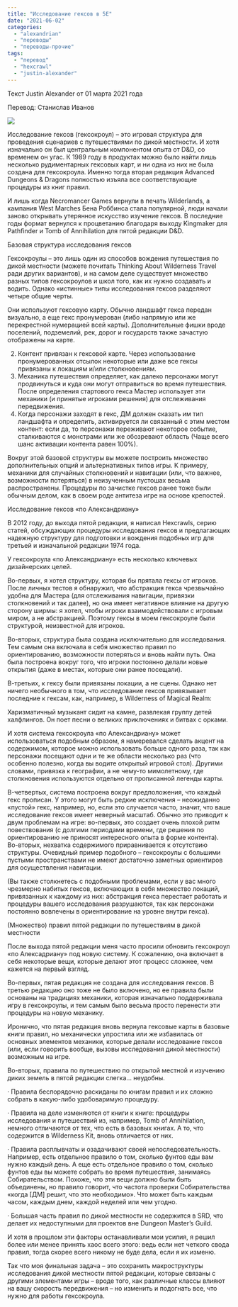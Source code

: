 ```yaml
---
title: "Исследование гексов в 5E"
date: "2021-06-02"
categories: 
  - "alexandrian"
  - "переводы"
  - "переводы-прочие"
tags: 
  - "перевод"
  - "hexcrawl"
  - "justin-alexander"
---
```


  
Текст Justin Alexander от 01 марта 2021 года

Перевод: Станислав Иванов

![](images/789e4-alexandrian-hexcrawl-1.jpg)

  
Исследование гексов (гексокроул) – это игровая структура для проведения сценариев с путешествиями по дикой местности. И хотя изначально он был центральным компонентом опыта от D&D, со временем он угас. К 1989 году в продуктах можно было найти лишь несколько рудиментарных гексовых карт, и ни одна из них не была создана для гексокроула. Именно тогда вторая редакция Advanced Dungeons & Dragons полностью изъяла все соответствующие процедуры из книг правил.

И лишь когда Necromancer Games вернули в печать Wilderlands, а кампания West Marches Бена Роббинса стала популярной, люди начали заново открывать утерянное искусство изучение гексов. В последние годы формат вернулся к процветанию благодаря выходу Kingmaker для Pathfinder и Tomb of Annihilation для пятой редакции D&D.

Базовая структура исследования гексов

Гексокроулы – это лишь один из способов вождения путешествия по дикой местности (можете почитать Thinking About Wilderness Travel ради других вариантов), и на самом деле существует множество разных типов гексокроулов и школ того, как их нужно создавать и водить. Однако «истинные» типы исследования гексов разделяют четыре общие черты.

Они используют гексовую карту. Обычно ландшафт гекса передан визуально, а еще гекс пронумерован (либо напрямую или же перекрестной нумерацией всей карты). Дополнительные фишки вроде поселений, подземелий, рек, дорог и государств также зачастую отображены на карте.

2. Контент привязан к гексовой карте. Через использование пронумерованных отсылок некоторые или даже все гексы привязаны к локациям и/или столкновениям.
3. Механика путешествия определяет, как далеко персонажи могут продвинуться и куда они могут отправиться во время путешествия. После определения стартового гекса Мастер использует эти механики (и принятые игроками решения) для отслеживания передвижения.
4. Когда персонажи заходят в гекс, ДМ должен сказать им тип ландшафта и определить, активируется ли связанный с этим местом контент: если да, то персонажи переживают некоторое событие, сталкиваются с монстрами или же обозревают область (Чаще всего шанс активации контента равен 100%).

Вокруг этой базовой структуры вы можете построить множество дополнительных опций и альтернативных типов игры. К примеру, механики для случайных столкновений и навигации (или, что важнее, возможности потеряться) в неизученным пустошах весьма распространены. Процедуры по зачистке гексов ранее тоже были обычным делом, как в своем роде антитеза игре на основе крепостей.

Исследование гексов «по Александриану»

В 2012 году, до выхода пятой редакции, я написал Hexcrawls, серию статей, обсуждающих процедуры исследования гексов и предлагающих надежную структуру для подготовки и вождения подобных игр для третьей и изначальной редакции 1974 года.

У гексокроула «по Александриану» есть несколько ключевых дизайнерских целей.

Во-первых, я хотел структуру, которая бы прятала гексы от игроков. После личных тестов я обнаружил, что абстракция гекса чрезвычайно удобна для Мастера (для отслеживания навигации, привязки столкновений и так далее), но она имеет негативное влияние на другую сторону ширмы: я хотел, чтобы игроки взаимодействовали с игровым миром, а не абстракцией. Поэтому гексы в моем гексокроуле были структурой, неизвестной для игроков.

Во-вторых, структура была создана исключительно для исследования. Тем самым она включала в себя множество правил по ориентированию, возможности потеряться и вновь найти путь. Она была построена вокруг того, что игроки постоянно делали новые открытия (даже в местах, которые они ранее посещали).

В-третьих, к гексу были привязаны локации, а не сцены. Однако нет ничего необычного в том, что исследование гексов привязывает последние к гексам, как, например, в Wilderness of Magical Realm:

Харизматичный музыкант сидит на камне, развлекая группу детей халфлингов. Он поет песни о великих приключениях и битвах с орками.

И хотя система гексокроула «по Александриану» может использоваться подобным образом, я намеревался сделать акцент на содержимом, которое можно использовать больше одного раза, так как персонажи посещают одни и те же области несколько раз (что особенно полезно, когда вы водите открытый игровой стол). Другими словами, привязка к географии, а не чему-то мимолетному, где столкновения используются отдельно от прописанной легенды карты.

В-четвертых, система построена вокруг предположения, что каждый гекс прописан. У этого могут быть редкие исключения – неожиданно «пустой» гекс, например, но, если это случается часто, значит, что ваше исследование гексов имеет неверный масштаб. Обычно это приводит к двум проблемам на игре: во-первых, это создает очень плохой ритм повествования (с долгими периодами времени, где решения по ориентированию не приносят интересного опыта в форме контента). Во-вторых, нехватка содержимого приравнивается к отсутствию структуры. Очевидный пример подобного – гексокроулы с большими пустыми пространствами не имеют достаточно заметных ориентиров для осуществления навигации.

(Вы также столкнетесь с подобными проблемами, если у вас много чрезмерно набитых гексов, включающих в себя множество локаций, привязанных к каждому из них: абстракция гекса перестает работать и процедуры вашего исследования разрушаются, так как персонажи постоянно вовлечены в ориентирование на уровне внутри гекса).

(Множество) правил пятой редакции по путешествиям в дикой местности

После выхода пятой редакции меня часто просили обновить гексокроул «по Алексадриану» под новую систему. К сожалению, она включает в себя некоторые вещи, которые делают этот процесс сложнее, чем кажется на первый взгляд.

Во-первых, пятая редакция не создана для исследования гексов. В третью редакцию оно тоже не было включено, но ее правила были основаны на традициях механики, которая изначально поддерживала игру в гексокроулы, и тем самым было весьма просто перенести эти процедуры на новую механику.

Иронично, что пятая редакция вновь вернула гексовые карты в базовые книги правил, но механически упростила или же избавилась от основных элементов механики, которые делали исследование гексов (или, если говорить вообще, вызовы исследования дикой местности) возможным на игре.

Во-вторых, правила по путешествию по открытой местной и изучению диких земель в пятой редакции слегка… неудобны.

· Правила беспорядочно раскиданы по книгам правил и их сложно собрать в какую-либо удобоваримую процедуру.

· Правила на деле изменяются от книги к книге: процедуры исследования и путешествий из, например, Tomb of Annihilation, немного отличаются от тех, что есть в базовых книгах. А то, что содержится в Wilderness Kit, вновь отличается от них.

· Правила расплывчаты и озадачивают своей непоследовательность. Например, есть отдельное правило о том, сколько фунтов еды вам нужно каждый день. А еще есть отдельное правило о том, сколько фунтов еды вы можете собрать во время путешествия, занимаясь Собирательством. Похоже, что эти вещи должно были быть объединены, но правило говорит, что частота проверки Собирательства «когда \[ДМ\] решит, что это необходимо». Что может быть каждым часом, каждым днем, каждой неделей или чем угодно.

· Большая часть правил по дикой местности не содержится в SRD, что делает их недоступными для проектов вне Dungeon Master’s Guild.

И хотя в прошлом эти факторы останавливали мои усилия, я решил более или менее принять хаос всего этого: ведь если нет четкого свода правил, тогда скорее всего никому не буде дела, если я их изменю.

Так что моя финальная задача – это сохранить макроструктуры исследования дикой местности пятой редакции, которые связаны с другими элементами игры – вроде того, как различные классы влияют на вашу скорость передвижения – но изменить и подогнать все, что нужно для работы гексокроула.
